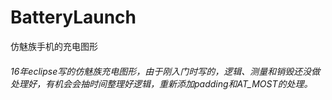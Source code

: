 # BatteryLaunch

仿魅族手机的充电图形

###### 16年eclipse写的仿魅族充电图形，由于刚入门时写的，逻辑、测量和销毁还没做处理好，有机会会抽时间整理好逻辑，重新添加padding和AT_MOST的处理。